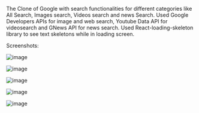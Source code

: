 The Clone of Google with search functionalities for different categories like All Search, Images search, Videos search and news Search.
Used Google Developers APIs for image and web search, Youtube Data API for videosearch and GNews API for news search.
Used React-loading-skeleton library to see text skeletons while in loading screen.

Screenshots:

![image](https://user-images.githubusercontent.com/63944649/148678650-6cbada1f-d6c6-4a32-a9f3-1073c4139ca1.png)

![image](https://user-images.githubusercontent.com/63944649/148678249-4845159a-f8a2-444e-af29-2cb2db9dda4f.png)

![image](https://user-images.githubusercontent.com/63944649/148678260-27142bd9-074c-4469-bdd0-6beda690a0fe.png)

![image](https://user-images.githubusercontent.com/63944649/148678264-0abbe396-29fe-422d-8610-56546e1dcae1.png)

![image](https://user-images.githubusercontent.com/63944649/148678273-e67343ea-16d9-4c3d-b695-6cdbcb191fe9.png)
